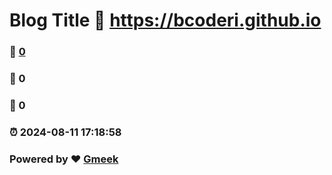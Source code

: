 # Blog Title :link: https://bcoderi.github.io 
### :page_facing_up: [0](https://bcoderi.github.io/tag.html) 
### :speech_balloon: 0 
### :hibiscus: 0 
### :alarm_clock: 2024-08-11 17:18:58 
### Powered by :heart: [Gmeek](https://github.com/Meekdai/Gmeek)
